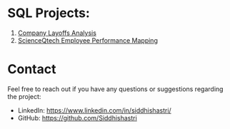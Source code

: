 # SQL Projects:

1. [Company Layoffs Analysis](https://github.com/Siddhishastri/SQL_Projects/tree/main/Company_Layoffs)
2. [ScienceQtech Employee Performance Mapping](https://github.com/Siddhishastri/SQL_Projects/tree/main/ScienceQtech%20Employee%20Performance%20Mapping)




# Contact

Feel free to reach out if you have any questions or suggestions regarding the project:

+ LinkedIn: https://www.linkedin.com/in/siddhishastri/
+ GitHub: https://github.com/Siddhishastri
